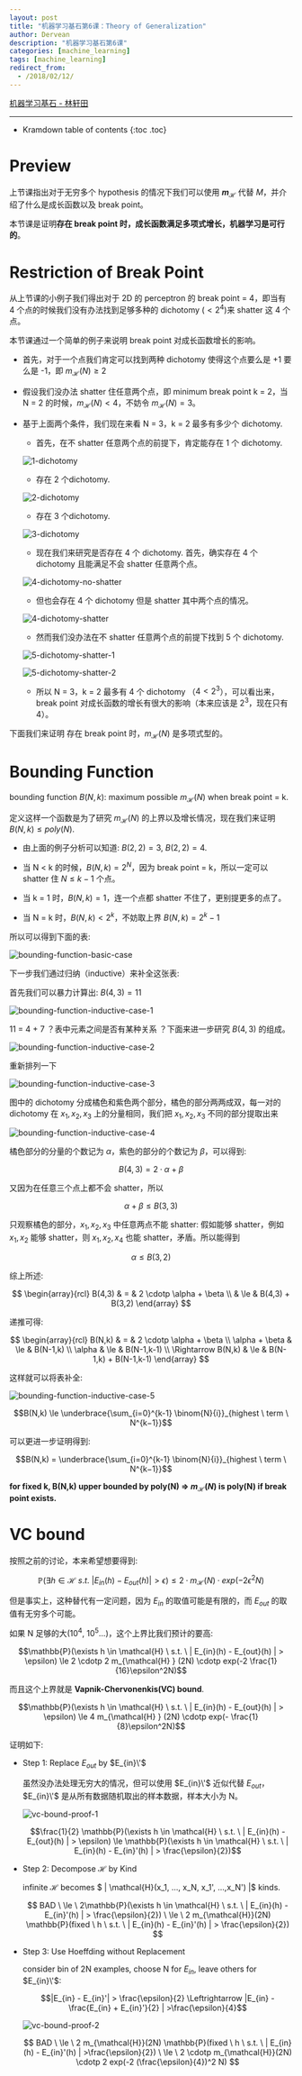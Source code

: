 ```yaml
---
layout: post
title: "机器学习基石第6课：Theory of Generalization"
author: Dervean
description: "机器学习基石第6课"
categories: [machine_learning]
tags: [machine_learning]
redirect_from:
  - /2018/02/12/
---
```


[机器学习基石 - 林轩田](https://www.csie.ntu.edu.tw/~htlin/course/mlfound17fall/)

---

* Kramdown table of contents
{:toc .toc}

# Preview

上节课指出对于无穷多个 hypothesis 的情况下我们可以使用 **$m_{ \mathcal{H} }$** 代替 $M$，并介绍了什么是成长函数以及 break point。

本节课是证明**存在 break point 时，成长函数满足多项式增长，机器学习是可行的**。

# Restriction of Break Point

从上节课的小例子我们得出对于 2D 的 perceptron 的 break point = 4，即当有 4 个点的时候我们没有办法找到足够多种的 dichotomy ($< 2^4$)来 shatter 这 4 个点。

本节课通过一个简单的例子来说明 break point 对成长函数增长的影响。

- 首先，对于一个点我们肯定可以找到两种 dichotomy 使得这个点要么是 +1 要么是 -1，即 $m_{ \mathcal{H} }(N) \ge 2$ 

- 假设我们没办法 shatter 住任意两个点，即 minimum break point k = 2，当 N = 2 的时候，$m_{ \mathcal{H} }(N) < 4$，不妨令 $m_{ \mathcal{H} }(N) = 3$。

- 基于上面两个条件，我们现在来看 N = 3，k = 2 最多有多少个 dichotomy.

  - 首先，在不 shatter 任意两个点的前提下，肯定能存在 1 个 dichotomy.

  ![1-dichotomy](/images/ML/theory-of-generalization-1.png "1 dichotomy")

  - 存在 2 个dichotomy.

  ![2-dichotomy](/images/ML/theory-of-generalization-2.png "2 dichotomy")

  - 存在 3 个dichotomy.

  ![3-dichotomy](/images/ML/theory-of-generalization-3.png "3 dichotomy")

  - 现在我们来研究是否存在 4 个 dichotomy. 首先，确实存在 4 个 dichotomy 且能满足不会 shatter 任意两个点。

  ![4-dichotomy-no-shatter](/images/ML/theory-of-generalization-4.png "不 shatter 任意两个点，存在 4 个 dichotomy")

  - 但也会存在 4 个 dichotomy 但是 shatter 其中两个点的情况。

  ![4-dichotomy-shatter](/images/ML/theory-of-generalization-5.png "4 个 dichotomy，shatter 其中两个点 x2、x3")

  - 然而我们没办法在不 shatter 任意两个点的前提下找到 5 个 dichotomy.

  ![5-dichotomy-shatter-1](/images/ML/theory-of-generalization-6.png "5 个 dichotomy，shatter 其中两个点 x1、x3")

  ![5-dichotomy-shatter-2](/images/ML/theory-of-generalization-7.png "5 个 dichotomy，shatter 其中两个点 x1、x2")

  - 所以 N = 3，k = 2 最多有 4 个 dichotomy （$4 < 2^3$），可以看出来，break point 对成长函数的增长有很大的影响（本来应该是 $2^3$，现在只有 4）。

下面我们来证明 存在 break point 时，$m_{ \mathcal{H} }(N)$ 是多项式型的。

# Bounding Function

bounding function $B(N,k)$:  maximum possible $m_{ \mathcal{H} }(N)$ when break point = k.

定义这样一个函数是为了研究 $m_{ \mathcal{H} }(N)$ 的上界以及增长情况，现在我们来证明 $B(N,k) \le poly(N)$.

- 由上面的例子分析可以知道: $B(2,2) = 3$, $B(2,2) = 4$.

- 当 N < k 的时候，$B(N,k) = 2^N$，因为 break point = k，所以一定可以 shatter 住 $N \le k-1$ 个点。

- 当 k = 1 时，$B(N,k) = 1$，连一个点都 shatter 不住了，更别提更多的点了。

- 当 N = k 时，$B(N,k) < 2^k$，不妨取上界 $B(N,k) = 2^k - 1$

所以可以得到下面的表:

![bounding-function-basic-case](/images/ML/theory-of-generalization-bounding-function-basic.png "bounding function —— basic case")

下一步我们通过归纳（inductive）来补全这张表:

首先我们可以暴力计算出: $B(4,3) = 11$

![bounding-function-inductive-case-1](/images/ML/theory-of-generalization-bounding-function-inductive-1.png "B(4,3) = 11")

11 = 4 + 7 ？表中元素之间是否有某种关系 ？下面来进一步研究 $B(4,3)$ 的组成。

![bounding-function-inductive-case-2](/images/ML/theory-of-generalization-bounding-function-inductive-2.png "B(4,3)")

重新排列一下

![bounding-function-inductive-case-3](/images/ML/theory-of-generalization-bounding-function-inductive-3.png "B(4,3)")

图中的 dichotomy 分成橘色和紫色两个部分，橘色的部分两两成双，每一对的 dichotomy 在 $x_1, x_2, x_3$ 上的分量相同，我们把 $x_1, x_2, x_3$ 不同的部分提取出来

![bounding-function-inductive-case-4](/images/ML/theory-of-generalization-bounding-function-inductive-4.png "B(4,3)")

橘色部分的分量的个数记为 $\alpha$，紫色的部分的个数记为 $\beta$，可以得到: 

$$B(4,3) = 2 \cdotp \alpha + \beta$$

又因为在任意三个点上都不会 shatter，所以 

$$\alpha + \beta \le B(3,3)$$

只观察橘色的部分，$x_1, x_2, x_3$ 中任意两点不能 shatter: 假如能够 shatter，例如 $x_1, x_2$ 能够 shatter，则 $x_1, x_2, x_4$ 也能 shatter，矛盾。所以能得到

$$\alpha \le B(3,2)$$

综上所述:

$$
\begin{array}{rcl}
B(4,3)     &          =       & 2 \cdotp \alpha + \beta   \\
           &          \le     & B(4,3) + B(3,2)  
\end{array}
$$

递推可得:

$$
\begin{array}{rcl}
B(N,k)                      &          =       & 2 \cdotp \alpha + \beta    \\
\alpha + \beta              &          \le     & B(N-1,k)                   \\
\alpha                      &          \le     & B(N-1,k-1)                 \\
\Rightarrow     B(N,k)      &          \le     & B(N-1,k) + B(N-1,k-1)
\end{array}
$$

这样就可以将表补全:

![bounding-function-inductive-case-5](/images/ML/theory-of-generalization-bounding-function-inductive-5.png "inductive case")

$$B(N,k) \le \underbrace{\sum_{i=0}^{k-1} \binom{N}{i}}_{highest \ term \ N^{k−1}}$$

可以更进一步证明得到:

$$B(N,k) = \underbrace{\sum_{i=0}^{k-1} \binom{N}{i}}_{highest \ term \ N^{k−1}}$$

**for fixed k, B(N,k) upper bounded by poly(N) $\Rightarrow$ $m_{ \mathcal{H} }(N)$ is poly(N) if break point exists.**

# VC bound

按照之前的讨论，本来希望想要得到:

$$ \mathbb{P}(\exists h \in \mathcal{H} \ s.t. \ | E_{in}(h) - E_{out}(h) | > \epsilon) \le 2 \cdotp m_{ \mathcal{H} } (N) \cdotp exp(-2 \epsilon^2N) $$

但是事实上，这种替代有一定问题，因为 $E_{in}$ 的取值可能是有限的，而 $E_{out}$ 的取值有无穷多个可能。

如果 N 足够的大($10^4$, $10^5...$)，这个上界比我们预计的要高:

$$\mathbb{P}(\exists h \in \mathcal{H} \ s.t. \ | E_{in}(h) - E_{out}(h) | > \epsilon) \le 2 \cdotp 2 m_{\mathcal{H} } (2N) \cdotp exp(-2 \frac{1}{16}\epsilon^2N)$$

而且这个上界就是 **Vapnik-Chervonenkis(VC) bound**.

$$\mathbb{P}(\exists h \in \mathcal{H} \ s.t. \ | E_{in}(h) - E_{out}(h) | > \epsilon) \le 4 m_{\mathcal{H} } (2N) \cdotp exp(- \frac{1}{8}\epsilon^2N)$$

证明如下:

- Step 1: Replace $E_{out}$ by $E_{in}\'$

  虽然没办法处理无穷大的情况，但可以使用 $E_{in}\'$ 近似代替 $E_{out}$，$E_{in}\'$ 是从所有数据随机取出的样本数据，样本大小为 N。

  ![vc-bound-proof-1](/images/ML/theory-of-generalization-vc-bound-proof-1.png "proof")

  $$\frac{1}{2} \mathbb{P}(\exists h \in \mathcal{H} \ s.t. \ | E_{in}(h) - E_{out}(h) | > \epsilon) \le \mathbb{P}(\exists h \in \mathcal{H} \ s.t. \ | E_{in}(h) - E_{in}'(h) | > \frac{\epsilon}{2})$$


- Step 2: Decompose $\mathcal{H}$ by Kind

  infinite $\mathcal{H}$ becomes $ \| \mathcal{H}(x_1, ..., x_N, x_1\', ...,x_N\') \|$ kinds.

  $$
  BAD \ \le \ 2\mathbb{P}(\exists h \in \mathcal{H} \ s.t. \ | E_{in}(h) - E_{in}'(h) | > \frac{\epsilon}{2})    
      \ \le \ 2 m_{\mathcal{H}}(2N) \mathbb{P}(fixed \ h \ s.t. \ | E_{in}(h) - E_{in}'(h) | > \frac{\epsilon}{2})
  $$

- Step 3: Use Hoeffding without Replacement

  consider bin of 2N examples, choose N for $E_{in}$, leave others for $E_{in}\'$: 

  $$|E_{in} - E_{in}'| > \frac{\epsilon}{2} \Leftrightarrow |E_{in} - \frac{E_{in} + E_{in}'}{2} | >\frac{\epsilon}{4}$$

  ![vc-bound-proof-2](/images/ML/theory-of-generalization-vc-bound-proof-2.png "proof")

  $$ 
  BAD \ \le \ 2 m_{\mathcal{H}}(2N) \mathbb{P}(fixed \ h \ s.t. \ | E_{in}(h) - E_{in}'(h) | >\frac{\epsilon}{2}) 
      \ \le \ 2 \cdotp m_{\mathcal{H}}(2N) \cdotp 2 exp(-2 (\frac{\epsilon}{4})^2 N)
  $$























